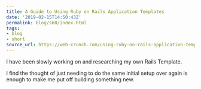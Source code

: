 ```yaml
---
title: A Guide to Using Ruby on Rails Application Templates
date: '2019-02-15T14:50:43Z'
permalink: blog/s60/index.html
tags:
- blog
- short
source_url: https://web-crunch.com/using-ruby-on-rails-application-templates/
---
```


I have been slowly working on and researching my own Rails Template. 

I find the thought of just needing to do the same initial setup over again is enough to make me put off building something new.
